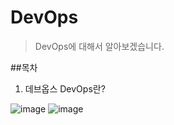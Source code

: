 # DevOps
> DevOps에 대해서 알아보겠습니다.

##목차 
1. 데브옵스 DevOps란?

![image](https://user-images.githubusercontent.com/69878816/145503664-ab6962d2-b123-41e9-8830-a99e41ee9591.png)
![image](https://user-images.githubusercontent.com/69878816/145504184-95830a3f-d132-4403-a5b0-9d0f0492c067.png)
